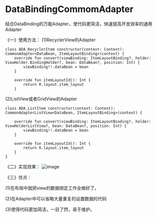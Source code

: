 # DataBindingCommomAdapter
结合DataBinding的万能Adapter，使代码更简洁，快速提高开发效率的通用Adapter 

《一》使用方法：
(1)RecyclerView的Adapter

```
class ADA_RecyclerItem constructor(context: Context): CommonAdapter<DataBean, ItemLayoutBinding>(context) {
    override fun convert(viewBinding: ItemLayoutBinding?, holder: ViewHolder.BindingHolder?, bean: DataBean?, position: Int) {
        viewBinding!!.dataBean = bean
    }

    override fun itemLayoutId(): Int {
        return R.layout.item_layout
    }
```

(2)ListView或者GridView的Adapter
```
class ADA_ListItem constructor(context: Context): CommonAdapterListView<DataBean, ItemLayoutBinding>(context) {

    override fun convert(viewBinding: ItemLayoutBinding?, holder: ViewHolderListView?, bean: DataBean?, position: Int) {
        viewBinding!!.dataBean = bean
    }

    override fun itemLayoutId(): Int {
        return R.layout.item_layout
    }
}
```

《二》实现效果：
![image](https://upload-images.jianshu.io/upload_images/3828835-b45fc454c54187ee.gif?imageMogr2/auto-orient/strip)<p>
《三》优点：<p>
(1)在布局中就把view的数据绑定工作全做好了。<p>
(2)在Adapter中可以省略大量重复的设置数据的代码<p>
(3)使得代码更加简洁，一目了然，易于维护。
